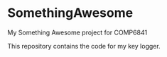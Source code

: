 # SomethingAwesome
My Something Awesome project for COMP6841

This repository contains the code for my key logger.
